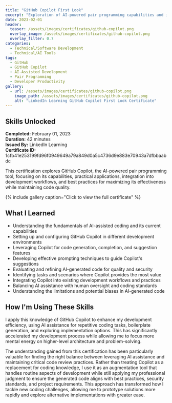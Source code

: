 ```yaml
---
title: "GitHub Copilot First Look"
excerpt: "Exploration of AI-powered pair programming capabilities and integration of GitHub Copilot into development workflows"
date: 2023-02-01
header:
  teaser: /assets/images/certificates/github-copilot.png
  overlay_image: /assets/images/certificates/github-copilot.png
  overlay_filter: 0.7
categories:
  - Technical/Software Development
  - Technical/AI Tools
tags:
  - GitHub
  - GitHub Copilot
  - AI-Assisted Development
  - Pair Programming
  - Developer Productivity
gallery:
  - url: /assets/images/certificates/github-copilot.png
    image_path: /assets/images/certificates/github-copilot.png
    alt: "LinkedIn Learning GitHub Copilot First Look Certificate"
---
```


## Skills Unlocked

**Completed:** February 01, 2023  
**Duration:** 42 minutes  
**Issued By:** LinkedIn Learning  
**Certificate ID:** 1cfb41e253199fd96f0949649a79a849d0a5c4736d9e883e70943a7dfbbaabdc

This certification explores GitHub Copilot, the AI-powered pair programming tool, focusing on its capabilities, practical applications, integration into development workflows, and best practices for maximizing its effectiveness while maintaining code quality.

{% include gallery caption="Click to view the full certificate" %}

## What I Learned

* Understanding the fundamentals of AI-assisted coding and its current capabilities
* Setting up and configuring GitHub Copilot in different development environments
* Leveraging Copilot for code generation, completion, and suggestion features
* Developing effective prompting techniques to guide Copilot's suggestions
* Evaluating and refining AI-generated code for quality and security
* Identifying tasks and scenarios where Copilot provides the most value
* Integrating Copilot into existing development workflows and practices
* Balancing AI assistance with human oversight and coding standards
* Understanding the limitations and potential biases in AI-generated code

## How I'm Using These Skills

I apply this knowledge of GitHub Copilot to enhance my development efficiency, using AI assistance for repetitive coding tasks, boilerplate generation, and exploring implementation options. This has significantly accelerated my development process while allowing me to focus more mental energy on higher-level architecture and problem-solving.

The understanding gained from this certification has been particularly valuable for finding the right balance between leveraging AI assistance and maintaining critical code review practices. Rather than treating Copilot as a replacement for coding knowledge, I use it as an augmentation tool that handles routine aspects of development while still applying my professional judgment to ensure the generated code aligns with best practices, security standards, and project requirements. This approach has transformed how I tackle new coding challenges, allowing me to prototype solutions more rapidly and explore alternative implementations with greater ease.